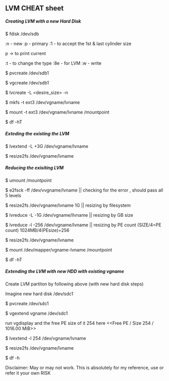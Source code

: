 LVM CHEAT sheet
---------------
##### Creating LVM with a new Hard Disk

$ fdisk /dev/sdb

:n - new
:p - primary
:1 - <its dev partition num>
<Enter> <Enter> to accept the 1st & last cylinder size

p -> to print current 

:t - to change the type
:8e - for LVM
:w - write

$ pvcreate /dev/sdb1 <pvname>

$ vgcreate <vgname> /dev/sdb1

$ lvcreate -L <desire_size> -n <lvname> <vgname>

$ mkfs -t ext3 /dev/vgname/lvname

$ mount -t ext3 /dev/vgname/lvname /mountpoint

$ df -hT

##### Exteding the existing the LVM

$ lvextend -L +3G /dev/vgname/lvname

$ resize2fs /dev/vgname/lvname


##### Reducing the exisiting LVM

$ umount /mountpoint

$ e2fsck -ff /dev/vvgname/lvname || checking for the error , should pass all 5 levels

$ resize2fs /dev/vgname/lvname 1G || resizing by  filesystem 

$ lvreduce -L -1G /dev/vgname/llvname || resizing by GB size

$ lvreduce -l -256 /dev/vgname/lvname || resizing by PE count (SIZE/4=PE count) 1024MB/4(PEsize)=256 

$ resize2fs /dev/vgname/lvname

$ mount /dev/mapper/vgname-lvname /mountpoint

$ df -hT

##### Extending the LVM with new HDD with existing vgname

Create LVM partiton by following above (with new hard disk steps)

Imagine new hard disk /dev/sdc1

$ pvcreate /dev/sdc1

$ vgextend vgname /dev/sdc1

run vgdisplay and the  free PE size of it 254 here <<Free  PE / Size       254 / 1016.00 MiB>>

$ lvextend -l 254 /dev/vgname/lvname

$ resize2fs /dev/vgname/lvname

$ df -h


Disclaimer: May or may not work. This is absolutely for my reference, use or refer it your own RISK
